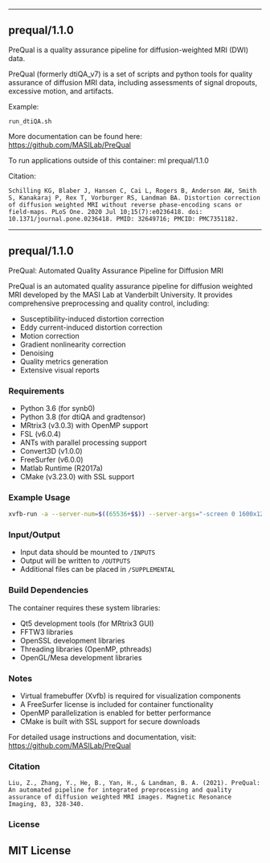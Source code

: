----------------------------------
## prequal/1.1.0 ##
PreQual is a quality assurance pipeline for diffusion-weighted MRI (DWI) data.

PreQual (formerly dtiQA_v7) is a set of scripts and python tools for quality assurance of diffusion MRI data, including assessments of signal dropouts, excessive motion, and artifacts.

Example:
```
run_dtiQA.sh
```

More documentation can be found here: https://github.com/MASILab/PreQual

To run applications outside of this container: ml prequal/1.1.0

Citation:
```
Schilling KG, Blaber J, Hansen C, Cai L, Rogers B, Anderson AW, Smith S, Kanakaraj P, Rex T, Vorburger RS, Landman BA. Distortion correction of diffusion weighted MRI without reverse phase-encoding scans or field-maps. PLoS One. 2020 Jul 10;15(7):e0236418. doi: 10.1371/journal.pone.0236418. PMID: 32649716; PMCID: PMC7351182.
```

--------------------------------------------------------------------
## prequal/1.1.0 ##
PreQual: Automated Quality Assurance Pipeline for Diffusion MRI

PreQual is an automated quality assurance pipeline for diffusion weighted MRI developed by the MASI Lab at Vanderbilt University. It provides comprehensive preprocessing and quality control, including:

- Susceptibility-induced distortion correction
- Eddy current-induced distortion correction 
- Motion correction
- Gradient nonlinearity correction
- Denoising
- Quality metrics generation
- Extensive visual reports

### Requirements
- Python 3.6 (for synb0)
- Python 3.8 (for dtiQA and gradtensor)
- MRtrix3 (v3.0.3) with OpenMP support
- FSL (v6.0.4)
- ANTs with parallel processing support
- Convert3D (v1.0.0)
- FreeSurfer (v6.0.0)
- Matlab Runtime (R2017a)
- CMake (v3.23.0) with SSL support

### Example Usage
```bash
xvfb-run -a --server-num=$((65536+$$)) --server-args="-screen 0 1600x1280x24 -ac" bash /CODE/run_dtiQA.sh /INPUTS /OUTPUTS
```

### Input/Output
- Input data should be mounted to `/INPUTS`
- Output will be written to `/OUTPUTS`
- Additional files can be placed in `/SUPPLEMENTAL`

### Build Dependencies
The container requires these system libraries:
- Qt5 development tools (for MRtrix3 GUI)
- FFTW3 libraries
- OpenSSL development libraries
- Threading libraries (OpenMP, pthreads)
- OpenGL/Mesa development libraries

### Notes
- Virtual framebuffer (Xvfb) is required for visualization components
- A FreeSurfer license is included for container functionality 
- OpenMP parallelization is enabled for better performance
- CMake is built with SSL support for secure downloads

For detailed usage instructions and documentation, visit:
https://github.com/MASILab/PreQual

### Citation
```
Liu, Z., Zhang, Y., He, B., Yan, H., & Landman, B. A. (2021). PreQual: An automated pipeline for integrated preprocessing and quality assurance of diffusion weighted MRI images. Magnetic Resonance Imaging, 83, 328-340.
```

### License
MIT License
----------------------------------